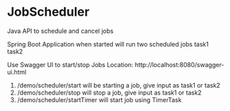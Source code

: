 # JobScheduler
Java API to schedule and cancel jobs


Spring Boot Application when started will run two scheduled jobs
task1
task2

Use Swagger UI to start/stop Jobs
Location: http://localhost:8080/swagger-ui.html

1. /demo/scheduler/start will be starting a job, give input as task1 or task2
2. /demo/scheduler/stop will stop a job, give input as task1 or task2
3. /demo/scheduler/startTimer will start job using TimerTask
